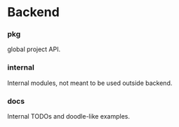 # Backend

### pkg
global project API.

### internal 
Internal modules, not meant to be used outside backend.

### docs
Internal TODOs and doodle-like examples.
